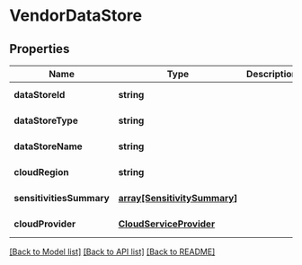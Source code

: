# VendorDataStore

## Properties
Name | Type | Description | Notes
------------ | ------------- | ------------- | -------------
**dataStoreId** | **string** |  | [default to null]
**dataStoreType** | **string** |  | [default to null]
**dataStoreName** | **string** |  | [default to null]
**cloudRegion** | **string** |  | [default to null]
**sensitivitiesSummary** | [**array[SensitivitySummary]**](SensitivitySummary.md) |  | [default to null]
**cloudProvider** | [**CloudServiceProvider**](CloudServiceProvider.md) |  | [default to null]

[[Back to Model list]](../README.md#documentation-for-models) [[Back to API list]](../README.md#documentation-for-api-endpoints) [[Back to README]](../README.md)


